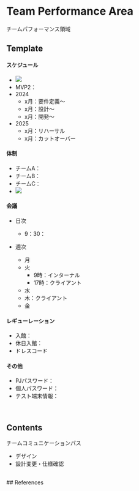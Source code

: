 # Team Performance Area
チームパフォーマンス領域

## Template
#### スケジュール
- ![](img/schedule.png)
- MVP2：
- 2024
	- x月：要件定義〜
	- x月：設計〜
	- x月：開発〜
- 2025
	- x月：リハーサル
	- x月：カットオーバー

#### 体制
- チームA：
- チームB：
- チームC：
- ![](img/member.png)

#### 会議
- 日次
  - 9：30：

- 週次
  - 月
  - 火
    - 9時：インターナル
    - 17時：クライアント
  - 水
  - 木：クライアント
  - 金

#### レギューレーション
- 入館：
- 休日入館：
- ドレスコード

#### その他
- PJパスワード：
- 個人パスワード：
- テスト端末情報：

<br>

## Contents
 チームコミュニケーションパス
  - デザイン
  - 設計変更・仕様確認

<br>
## References
